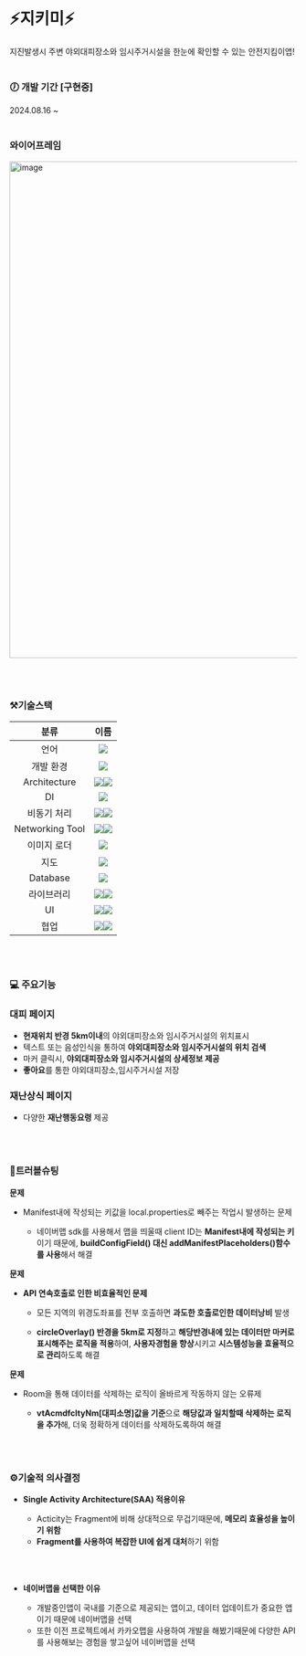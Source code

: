 # ⚡️지키미⚡️
지진발생시 주변 야외대피장소와 임시주거시설을 한눈에 확인할 수 있는 안전지킴이앱!
<br/><br/>
### 🕖 개발 기간 [구현중]
2024.08.16 ~ 
<br/><br/>
### 와이어프레임
<img width="870" alt="image" src="https://github.com/user-attachments/assets/0088a265-ca97-46cd-8741-91be123088ac">


<br/><br/>
### ⚒️기술스택
|분류|이름|
|:---:|:---:|
|언어|<img src="https://img.shields.io/badge/Kotlin-7F52FF?style=for-the-badge&logo=Kotlin&logoColor=white">
|개발 환경|<img src="https://img.shields.io/badge/android studio-3DDC84?style=for-the-badge&logo=androidstudio&logoColor=white">
|Architecture|<img src="https://img.shields.io/badge/mvvm-221E68?style=for-the-badge&logoColor=white"><img src="https://img.shields.io/badge/repository pattern-221E68?style=for-the-badge&logoColor=white">
|DI|<img src="https://img.shields.io/badge/hilt-221E68?style=for-the-badge&logoColor=white">
|비동기 처리|<img src="https://img.shields.io/badge/flow-221E68?style=for-the-badge&logoColor=white"><img src="https://img.shields.io/badge/coroutine-221E68?style=for-the-badge&logoColor=white">
|Networking Tool|<img src="https://img.shields.io/badge/retrofit-221E68?style=for-the-badge&logoColor=white"><img src="https://img.shields.io/badge/okhttp-221E68?style=for-the-badge&logoColor=white">
|이미지 로더|<img src="https://img.shields.io/badge/coil-221E68?style=for-the-badge&logoColor=white">
|지도|<img src="https://img.shields.io/badge/naver map-3DDC84?style=for-the-badge&logo=naver&logoColor=white">
|Database|<img src="https://img.shields.io/badge/room-221E68?style=for-the-badge&logoColor=white">
|라이브러리|<img src="https://img.shields.io/badge/paging3[적용예정]-221E68?style=for-the-badge&logoColor=white"><img src="https://img.shields.io/badge/음성인식 라이브러리[적용예정]-221E68?style=for-the-badge&logoColor=white">
|UI|<img src="https://img.shields.io/badge/xml-221E68?style=for-the-badge&logoColor=white"><img src="https://img.shields.io/badge/navigation-221E68?style=for-the-badge&logoColor=white">
|협업|<img src="https://img.shields.io/badge/github-181717?style=for-the-badge&logo=github&logoColor=white"><img src="https://img.shields.io/badge/git-F05032?style=for-the-badge&logo=git&logoColor=white">


<br/><br/>
### 💻 주요기능


### 대피 페이지

- **현재위치 반경 5km이내**의 야외대피장소와 임시주거시설의 위치표시
- 텍스트 또는 음성인식을 통하여 **야외대피장소와 임시주거시설의 위치 검색**
- 마커 클릭시, **야외대피장소와 임시주거시설의 상세정보 제공**
- **좋아요**를 통한 야외대피장소,임시주거시설 저장

### 재난상식 페이지

- 다양한 **재난행동요령** 제공




<br/><br/>
### 🚨트러블슈팅

**문제**

- Manifest내에 작성되는 키값을 local.properties로 빼주는 작업시 발생하는 문제

  - 네이버맵 sdk를 사용해서 맵을 띄울때 client ID는 **Manifest내에 작성되는 키**이기 때문에, **buildConfigField() 대신 addManifestPlaceholders()함수를 사용**해서 해결
 
**문제**
- **API 연속호출로 인한 비효율적인 문제**
  - 모든 지역의 위경도좌표를 전부 호출하면 **과도한 호출로인한 데이터낭비** 발생
 
  - **circleOverlay() 반경을 5km로 지정**하고 **해당반경내에 있는 데이터만 마커로 표시해주는 로직을 적용**하여, **사용자경험을 향상**시키고 **시스템성능을 효율적으로 관리**하도록 해결
 
**문제**
- Room을 통해 데이터를 삭제하는 로직이 올바르게 작동하지 않는 오류제

  - **vtAcmdfcltyNm[대피소명]값을 기준**으로 **해당값과 일치할때 삭제하는 로직을 추가**해, 더욱 정확하게 데이터를 삭제하도록하여 해결
 


<br/><br/>
### ⚙️기술적 의사결정

- **Single Activity Architecture(SAA) 적용이유**

  - Acticity는 Fragment에 비해 상대적으로 무겁기때문에, **메모리 효율성을 높이기 위함**
  - **Fragment를 사용하여 복잡한 UI에 쉽게 대처**하기 위함
 
<br/><br/>
- **네이버맵을 선택한 이유**

  - 개발중인앱이 국내를 기준으로 제공되는 앱이고, 데이터 업데이트가 중요한 앱이기 때문에 네이버맵을 선택
  - 또한 이전 프로젝트에서 카카오맵을 사용하여 개발을 해봤기때문에 다양한 API를 사용해보는 경험을 쌓고싶어 네이버맵을 선택
